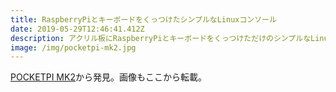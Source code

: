 ```yaml
---
title: RaspberryPiとキーボードをくっつけたシンプルなLinuxコンソール
date: 2019-05-29T12:46:41.412Z
description: アクリル板にRaspberryPiとキーボードをくっつけただけのシンプルなLinuxコンソールを紹介します。
image: /img/pocketpi-mk2.jpg
---
```

[POCKETPI MK2](https://facelesstech.wordpress.com/2019/05/19/pocketpi-mk2/)から発見。画像もここから転載。
